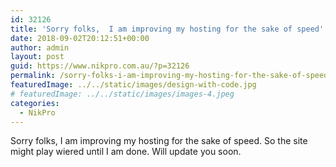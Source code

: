 ```yaml
---
id: 32126
title: 'Sorry folks,  I am improving my hosting for the sake of speed'
date: 2018-09-02T20:12:51+00:00
author: admin
layout: post
guid: https://www.nikpro.com.au/?p=32126
permalink: /sorry-folks-i-am-improving-my-hosting-for-the-sake-of-speed/
featuredImage: ../../static/images/design-with-code.jpg
# featuredImage: ../../static/images/images-4.jpeg
categories:
  - NikPro
---
```

Sorry folks, I am improving my hosting for the sake of speed. So the site might play wiered until I am done. Will update you soon.